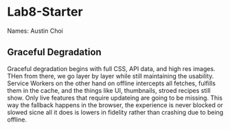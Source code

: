 # Lab8-Starter
Names: Austin Choi

## Graceful Degradation
Graceful degradation begins with full CSS, API data, and high res images. THen from there, we go layer by layer while still maintaining the usability. Service Workers on the other hand on offline intercepts all fetches, fulfills them in the cache, and the things like UI, thumbnails, stroed recipes still show. Only live features that require updateing are going to be missing. This way the fallback happens in the browser, the experience is never blocked or slowed sicne all it does is lowers in fidelity rather than crashing due to being offline.


